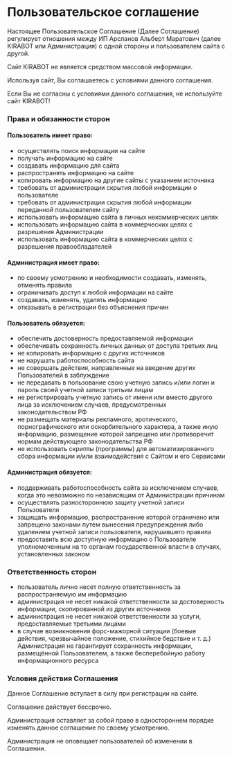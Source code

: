 # Пользовательское соглашение

Настоящее Пользовательское Соглашение (Далее Соглашение) регулирует отношения между ИП Арсланов Альберт Маратович (далее KIRABOT или Администрация) с одной стороны и пользователем сайта с другой.

Сайт KIRABOT не является средством массовой информации.

Используя сайт, Вы соглашаетесь с условиями данного соглашения.

Если Вы не согласны с условиями данного соглашения, не используйте сайт KIRABOT!

### Права и обязанности сторон

#### Пользователь имеет право:

* осуществлять поиск информации на сайте
* получать информацию на сайте
* создавать информацию для сайта
* распространять информацию на сайте
* копировать информацию на другие сайты с указанием источника
* требовать от администрации скрытия любой информации о пользователе
* требовать от администрации скрытия любой информации переданной пользователем сайту
* использовать информацию сайта в личных некоммерческих целях
* использовать информацию сайта в коммерческих целях с разрешения Администрации
* использовать информацию сайта в коммерческих целях с разрешения правообладателей

#### Администрация имеет право:

* по своему усмотрению и необходимости создавать, изменять, отменять правила
* ограничивать доступ к любой информации на сайте
* создавать, изменять, удалять информацию
* отказывать в регистрации без объяснения причин

#### Пользователь обязуется:

* обеспечить достоверность предоставляемой информации
* обеспечивать сохранность личных данных от доступа третьих лиц
* не копировать информацию с других источников
* не нарушать работоспособность сайта
* не совершать действия, направленные на введение других Пользователей в заблуждение
* не передавать в пользование свою учетную запись и/или логин и пароль своей учетной записи третьим лицам
* не регистрировать учетную запись от имени или вместо другого лица за исключением случаев, предусмотренных законодательством РФ
* не размещать материалы рекламного, эротического, порнографического или оскорбительного характера, а также иную информацию, размещение которой запрещено или противоречит нормам действующего законодательства РФ
* не использовать скрипты (программы) для автоматизированного сбора информации и/или взаимодействия с Сайтом и его Сервисами

#### Администрация обязуется:

* поддерживать работоспособность сайта за исключением случаев, когда это невозможно по независящим от Администрации причинам
* осуществлять разностороннюю защиту учетной записи Пользователя
* защищать информацию, распространение которой ограничено или запрещено законами путем вынесения предупреждения либо удалением учетной записи пользователя, нарушившего правила
* предоставить всю доступную информацию о Пользователе уполномоченным на то органам государственной власти в случаях, установленных законом

### Ответственность сторон

* пользователь лично несет полную ответственность за распространяемую им информацию
* администрация не несет никакой ответственности за достоверность информации, скопированной из других источников
* администрация не несет никакой ответственности за услуги, предоставляемые третьими лицами
* в случае возникновения форс-мажорной ситуации (боевые действия, чрезвычайное положение, стихийное бедствие и т. д.) Администрация не гарантирует сохранность информации, размещённой Пользователем, а также бесперебойную работу информационного ресурса

### Условия действия Соглашения

Данное Соглашение вступает в силу при регистрации на сайте.

Соглашение действует бессрочно.

Администрация оставляет за собой право в одностороннем порядке изменять данное соглашение по своему усмотрению.

Администрация не оповещает пользователей об изменении в Соглашении.

